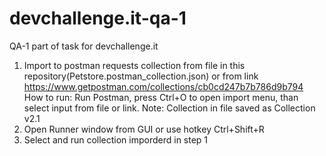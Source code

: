 # devchallenge.it-qa-1
QA-1 part of task for devchallenge.it


1) Import to postman requests collection from file in this repository(Petstore.postman_collection.json) or
from link https://www.getpostman.com/collections/cb0cd247b7b786d9b794
How to run: Run Postman, press Ctrl+O to open import menu, than select input from file or link.
Note: Collection in file saved as Collection v2.1
2) Open Runner window from GUI or use hotkey Ctrl+Shift+R
3) Select and run collection imporderd in step 1
